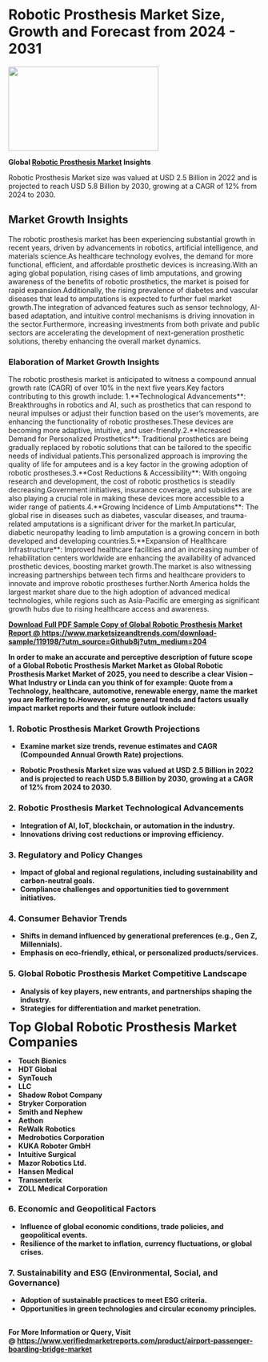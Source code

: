 <H1>Robotic Prosthesis Market Size, Growth and Forecast from 2024 - 2031</H1><img class="aligncenter size-medium wp-image-584254" src="https://thirdeyenews.in/wp-content/uploads/2024/09/Global-Market-Research-300x168.jpeg" alt="" width="300" height="168" /><p><strong>Global&nbsp;<a href="https://www.marketsizeandtrends.com/download-sample/119198/?utm_source=Github8j?utm_medium=204">Robotic Prosthesis Market</a> Insights</strong></p><p>Robotic Prosthesis Market size was valued at USD 2.5 Billion in 2022 and is projected to reach USD 5.8 Billion by 2030, growing at a CAGR of 12% from 2024 to 2030.</p><p><h2>Market Growth Insights</h2> The robotic prosthesis market has been experiencing substantial growth in recent years, driven by advancements in robotics, artificial intelligence, and materials science.As healthcare technology evolves, the demand for more functional, efficient, and affordable prosthetic devices is increasing.With an aging global population, rising cases of limb amputations, and growing awareness of the benefits of robotic prosthetics, the market is poised for rapid expansion.Additionally, the rising prevalence of diabetes and vascular diseases that lead to amputations is expected to further fuel market growth.The integration of advanced features such as sensor technology, AI-based adaptation, and intuitive control mechanisms is driving innovation in the sector.Furthermore, increasing investments from both private and public sectors are accelerating the development of next-generation prosthetic solutions, thereby enhancing the overall market dynamics.<p><strong><a href="#"></a></strong></p> <h3>Elaboration of Market Growth Insights</h3> The robotic prosthesis market is anticipated to witness a compound annual growth rate (CAGR) of over 10% in the next five years.Key factors contributing to this growth include: 1.**Technological Advancements**: Breakthroughs in robotics and AI, such as prosthetics that can respond to neural impulses or adjust their function based on the user’s movements, are enhancing the functionality of robotic prostheses.These devices are becoming more adaptive, intuitive, and user-friendly.2.**Increased Demand for Personalized Prosthetics**: Traditional prosthetics are being gradually replaced by robotic solutions that can be tailored to the specific needs of individual patients.This personalized approach is improving the quality of life for amputees and is a key factor in the growing adoption of robotic prostheses.3.**Cost Reductions & Accessibility**: With ongoing research and development, the cost of robotic prosthetics is steadily decreasing.Government initiatives, insurance coverage, and subsidies are also playing a crucial role in making these devices more accessible to a wider range of patients.4.**Growing Incidence of Limb Amputations**: The global rise in diseases such as diabetes, vascular diseases, and trauma-related amputations is a significant driver for the market.In particular, diabetic neuropathy leading to limb amputation is a growing concern in both developed and developing countries.5.**Expansion of Healthcare Infrastructure**: Improved healthcare facilities and an increasing number of rehabilitation centers worldwide are enhancing the availability of advanced prosthetic devices, boosting market growth.The market is also witnessing increasing partnerships between tech firms and healthcare providers to innovate and improve robotic prostheses further.North America holds the largest market share due to the high adoption of advanced medical technologies, while regions such as Asia-Pacific are emerging as significant growth hubs due to rising healthcare access and awareness.<p><strong><a href="#"></p><p><span class=""><strong>Download Full PDF Sample Copy of Global Robotic Prosthesis Market Report</strong> @ <a href="https://www.marketsizeandtrends.com/download-sample/119198/?utm_source=Github8j?utm_medium=204" target="_blank">https://www.marketsizeandtrends.com/download-sample/119198/?utm_source=Github8j?utm_medium=204</a></span></p><p>In order to make an accurate and perceptive description of future scope of a Global&nbsp;Robotic Prosthesis Market Market as Global&nbsp;Robotic Prosthesis Market Market of 2025, you need to describe a clear Vision &ndash; What Industry or Linda can you think of for example: Quote from a Technology, healthcare, automotive, renewable energy, name the market you are Reffering to.However, some general trends and factors usually impact market reports and their future outlook include:</p><h3>1.&nbsp;<strong>Robotic Prosthesis Market Growth Projections</strong></h3><ul><li>Examine market size trends, revenue estimates and CAGR (Compounded Annual Growth Rate) projections.</li><li><p>Robotic Prosthesis Market size was valued at USD 2.5 Billion in 2022 and is projected to reach USD 5.8 Billion by 2030, growing at a CAGR of 12% from 2024 to 2030.</p></li></ul><h3>2.&nbsp;<strong>Robotic Prosthesis Market Technological Advancements</strong></h3><ul><li>Integration of AI, IoT, blockchain, or automation in the industry.</li><li>Innovations driving cost reductions or improving efficiency.</li></ul><h3>3.&nbsp;<strong>Regulatory and Policy Changes</strong></h3><ul><li>Impact of global and regional regulations, including sustainability and carbon-neutral goals.</li><li>Compliance challenges and opportunities tied to government initiatives.</li></ul><h3>4.&nbsp;<strong>Consumer Behavior Trends</strong></h3><ul><li>Shifts in demand influenced by generational preferences (e.g., Gen Z, Millennials).</li><li>Emphasis on eco-friendly, ethical, or personalized products/services.</li></ul><h3>5.&nbsp;<strong>Global Robotic Prosthesis Market Competitive Landscape</strong></h3><ul><li>Analysis of key players, new entrants, and partnerships shaping the industry.</li><li>Strategies for differentiation and market penetration.</li></ul><p data-pm-slice="1 1 []"><span style="color: inherit; font-family: inherit; font-size: 25px;">Top Global Robotic Prosthesis Market Companies</span></p><div class="" data-test-id=""><p><li>Touch Bionics</li><li> HDT Global</li><li> SynTouch</li><li> LLC</li><li> Shadow Robot Company</li><li> Stryker Corporation</li><li> Smith and Nephew</li><li> Aethon</li><li> ReWalk Robotics</li><li> Medrobotics Corporation</li><li> KUKA Roboter GmbH</li><li> Intuitive Surgical</li><li> Mazor Robotics Ltd.</li><li> Hansen Medical</li><li> Transenterix</li><li> ZOLL Medical Corporation</li></p></div><h3>6.&nbsp;<strong>Economic and Geopolitical Factors</strong></h3><ul><li>Influence of global economic conditions, trade policies, and geopolitical events.</li><li>Resilience of the market to inflation, currency fluctuations, or global crises.</li></ul><h3>7.&nbsp;<strong>Sustainability and ESG (Environmental, Social, and Governance)</strong></h3><ul><li>Adoption of sustainable practices to meet ESG criteria.</li><li>Opportunities in green technologies and circular economy principles.</li></ul><h2><strong style="font-size: 14px;">For More Information or Query, Visit @&nbsp;</strong><a style="background-color: #ffffff; font-size: 14px;" href="https://www.marketsizeandtrends.com/report/robotic-prosthesis-market/" target="_blank">https://www.verifiedmarketreports.com/product/airport-passenger-boarding-bridge-market</a></h2>